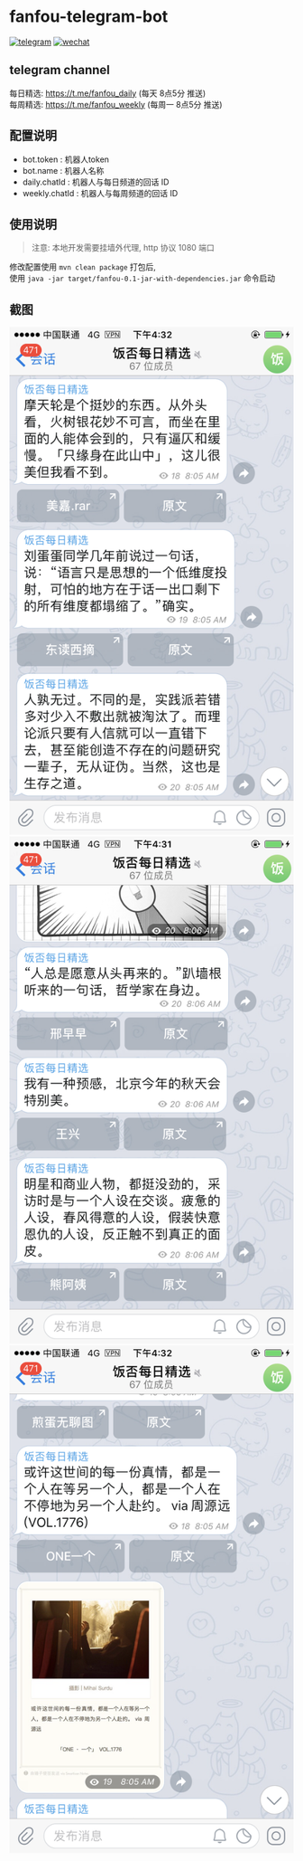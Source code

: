 # fanfou-telegram-bot

[![telegram](https://img.shields.io/badge/telegram-junbaor-blue.svg?style=flat-square)](https://t.me/junbaor)
[![wechat](https://img.shields.io/badge/wechat-junbaor-green.svg?style=flat-square)]()

## telegram channel

每日精选: https://t.me/fanfou_daily (每天 8点5分 推送)  
每周精选: https://t.me/fanfou_weekly (每周一 8点5分 推送)

## 配置说明

- bot.token : 机器人token
- bot.name : 机器人名称
- daily.chatId : 机器人与每日频道的回话 ID
- weekly.chatId : 机器人与每周频道的回话 ID

## 使用说明 
> 注意: 本地开发需要挂墙外代理, http 协议 1080 端口  

修改配置使用 `mvn clean package` 打包后,  
使用 `java -jar target/fanfou-0.1-jar-with-dependencies.jar` 命令启动 

## 截图
![](https://raw.githubusercontent.com/junbaor/fanfou-telegram-bot/master/screenshot/1.png)
![](https://raw.githubusercontent.com/junbaor/fanfou-telegram-bot/master/screenshot/2.png)
![](https://raw.githubusercontent.com/junbaor/fanfou-telegram-bot/master/screenshot/3.png)
